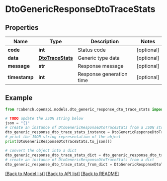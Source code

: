 # DtoGenericResponseDtoTraceStats


## Properties

Name | Type | Description | Notes
------------ | ------------- | ------------- | -------------
**code** | **int** | Status code | [optional] 
**data** | [**DtoTraceStats**](DtoTraceStats.md) | Generic type data | [optional] 
**message** | **str** | Response message | [optional] 
**timestamp** | **int** | Response generation time | [optional] 

## Example

```python
from rcabench.openapi.models.dto_generic_response_dto_trace_stats import DtoGenericResponseDtoTraceStats

# TODO update the JSON string below
json = "{}"
# create an instance of DtoGenericResponseDtoTraceStats from a JSON string
dto_generic_response_dto_trace_stats_instance = DtoGenericResponseDtoTraceStats.from_json(json)
# print the JSON string representation of the object
print(DtoGenericResponseDtoTraceStats.to_json())

# convert the object into a dict
dto_generic_response_dto_trace_stats_dict = dto_generic_response_dto_trace_stats_instance.to_dict()
# create an instance of DtoGenericResponseDtoTraceStats from a dict
dto_generic_response_dto_trace_stats_from_dict = DtoGenericResponseDtoTraceStats.from_dict(dto_generic_response_dto_trace_stats_dict)
```
[[Back to Model list]](../README.md#documentation-for-models) [[Back to API list]](../README.md#documentation-for-api-endpoints) [[Back to README]](../README.md)


